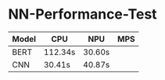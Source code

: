 # NN-Performance-Test

| Model | CPU     | NPU    | MPS  |
| ----- | ------- | ------ | ---- |
| BERT  | 112.34s | 30.60s |      |
| CNN   | 30.41s  | 40.87s |      |

